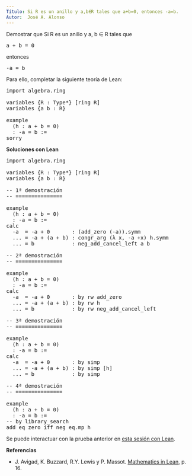 ```yaml
---
Título: Si R es un anillo y a,b∈R tales que a+b=0, entonces -a=b.
Autor:  José A. Alonso
---
```


Demostrar que Si R es un anillo y a, b ∈ R tales que
<pre lang="text">
a + b = 0
</pre>
entonces
<pre lang="text">
-a = b
</pre>

Para ello, completar la siguiente teoría de Lean:

<pre lang="lean">
import algebra.ring

variables {R : Type*} [ring R]
variables {a b : R}

example
  (h : a + b = 0)
  : -a = b :=
sorry
</pre>
<!--more-->

<b>Soluciones con Lean</b>

<pre lang="lean">
import algebra.ring

variables {R : Type*} [ring R]
variables {a b : R}

-- 1ª demostración
-- ===============

example
  (h : a + b = 0)
  : -a = b :=
calc
  -a  = -a + 0       : (add_zero (-a)).symm
  ... = -a + (a + b) : congr_arg (λ x, -a +x) h.symm
  ... = b            : neg_add_cancel_left a b

-- 2ª demostración
-- ===============

example
  (h : a + b = 0)
  : -a = b :=
calc
  -a  = -a + 0       : by rw add_zero
  ... = -a + (a + b) : by rw h
  ... = b            : by rw neg_add_cancel_left

-- 3ª demostración
-- ===============

example
  (h : a + b = 0)
  : -a = b :=
calc
  -a  = -a + 0       : by simp
  ... = -a + (a + b) : by simp [h]
  ... = b            : by simp

-- 4ª demostración
-- ===============

example
  (h : a + b = 0)
  : -a = b :=
-- by library_search
add_eq_zero_iff_neg_eq.mp h
</pre>

Se puede interactuar con la prueba anterior en <a href="https://leanprover-community.github.io/lean-web-editor/#url=https://raw.githubusercontent.com/jaalonso/Calculemus/main/src/Suma_cero_implica_opuestos.lean" rel="noopener noreferrer" target="_blank">esta sesión con Lean</a>.

<b>Referencias</b>

+ J. Avigad, K. Buzzard, R.Y. Lewis y P. Massot. [Mathematics in Lean](https://bit.ly/3U4UjBk), p. 16.
